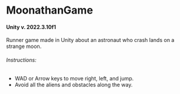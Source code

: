 # MoonathanGame
#### Unity v. 2022.3.10f1
Runner game made in Unity about an astronaut who crash lands on a strange moon. 

###### Instructions:
- WAD or Arrow keys to move right, left, and jump.
- Avoid all the aliens and obstacles along the way.
